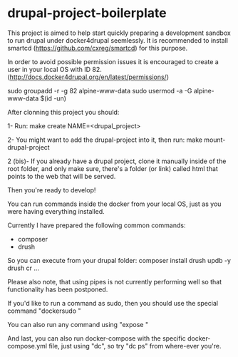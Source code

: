 # drupal-project-boilerplate

This project is aimed to help start quickly preparing a development sandbox to run drupal under docker4drupal seemlessly.
It is recommended to install smartcd (https://github.com/cxreg/smartcd) for this purpose.

In order to avoid possible permission issues it is encouraged to create a user in your local OS with ID 82. 
(http://docs.docker4drupal.org/en/latest/permissions/)

sudo groupadd -r -g 82 alpine-www-data
sudo usermod -a -G alpine-www-data $(id -un)


After clonning this project you should:

1- Run: make create NAME=<drupal_project>

2- You might want to add the drupal-project into it, then run:
		make mount-drupal-project

2 (bis)- If you already have a drupal project, clone it manually inside of the root folder, and only make sure, there's a folder (or link) called html that points to the web that will be served.

Then you're ready to develop!

You can run commands inside the docker from your local OS, just as you were having everything installed.

Currently I have prepared the following common commands:
- composer
- drush

So you can execute from your drupal folder:
composer install 
drush updb -y
drush cr
...

Please also note, that using pipes is not currently performing well so that functionality has been postponed.

If you'd like to run a command as sudo, then you should use the special command "dockersudo <my-command>"

You can also run any command using "expose <any-command>"

And last, you can also run docker-compose with the specific docker-compose.yml file, just using "dc", so try "dc ps" from where-ever you're. 